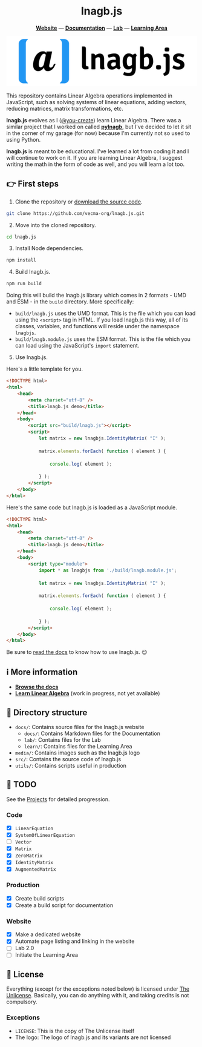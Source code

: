 <h1 align="center">lnagb.js</h1>

<p align="center">
    <a href="https://vecma-org.github.io/lnagb.js/"><b>Website</b></a>
    &mdash;
    <a href="https://vecma-org.github.io/lnagb.js/docs/"><b>Documentation</b></a>
    &mdash;
    <a href="https://vecma-org.github.io/lnagb.js/lab/"><b>Lab</b></a>
    &mdash;
    <a href="https://vecma-org.github.io/lnagb.js/learn/"><b>Learning Area</b></a>
</p>

![](media/wordmark/png/wordmark-pad.png)

This repository contains Linear Algebra operations implemented in JavaScript,
such as solving systems of linear equations, adding vectors, reducing matrices,
matrix transformations, etc.

**lnagb.js** evolves as I ([@you-create][gh yc]) learn Linear Algebra. There was
a similar project that I worked on called [**pylnagb**][gh pylnagb], but I've
decided to let it sit in the corner of my garage (for now) because I'm currently
not so used to using Python.

**lnagb.js** is meant to be educational. I've learned a lot from coding it and I
will continue to work on it. If you are learning Linear Algebra, I suggest
writing the math in the form of code as well, and you will learn a lot too.

[gh yc]: https://github.com/you-create
[gh pylnagb]: https://github.com/vecma-org/pylnagb

:point_right: First steps
-------------------------

1. Clone the repository or [download the source code][dl].

```bash
git clone https://github.com/vecma-org/lnagb.js.git
```

[dl]: https://github.com/vecma-org/lnagb.js/archive/master.zip

2. Move into the cloned repository.

```bash
cd lnagb.js
```

3. Install Node dependencies.

```bash
npm install
```

4. Build lnagb.js.

```bash
npm run build
```

Doing this will build the lnagb.js library which comes in 2 formats - UMD and
ESM - in the `build` directory. More specifically:

- `build/lnagb.js` uses the UMD format. This is the file which you can load
  using the `<script>` tag in HTML. If you load lnagb.js this way, all of its
  classes, variables, and functions will reside under the namespace `lnagbjs`.
- `build/lnagb.module.js` uses the ESM format. This is the file which you can
  load using the JavaScript's `import` statement.

5. Use lnagb.js.

Here's a little template for you.

```html
<!DOCTYPE html>
<html>
    <head>
        <meta charset="utf-8" />
        <title>lnagb.js demo</title>
    </head>
    <body>
        <script src="build/lnagb.js"></script>
        <script>
            let matrix = new lnagbjs.IdentityMatrix( "I" );

            matrix.elements.forEach( function ( element ) {

                console.log( element );

            } );
        </script>
    </body>
</html>
```

Here's the same code but lnagb.js is loaded as a JavaScript module.

```html
<!DOCTYPE html>
<html>
    <head>
        <meta charset="utf-8" />
        <title>lnagb.js demo</title>
    </head>
    <body>
        <script type="module">
            import * as lnagbjs from './build/lnagb.module.js';

            let matrix = new lnagbjs.IdentityMatrix( "I" );

            matrix.elements.forEach( function ( element ) {

                console.log( element );

            } );
        </script>
    </body>
</html>
```

Be sure to [read the docs][docs] to know how to use lnagb.js. :wink:

:information_source: More information
-------------------------------------

- [**Browse the docs**][docs]
- [**Learn Linear Algebra**][learn] (work in progress, not yet available)

[docs]: https://vecma-org.github.io/lnagb.js/docs/
[learn]: https://vecma-org.github.io/lnagb.js/learn/

:open_file_folder: Directory structure
--------------------------------------

- `docs/`: Contains source files for the lnagb.js website
    - `docs/`: Contains Markdown files for the Documentation
    - `lab/`: Contains files for the Lab
    - `learn/`: Contains files for the Learning Area
- `media/`: Contains images such as the lnagb.js logo
- `src/`: Contains the source code of lnagb.js
- `utils/`: Contains scripts useful in production

:pushpin: TODO
--------------

See the [Projects][gh projects] for detailed progression.

[gh projects]: https://github.com/vecma-org/lnagb.js/projects

### Code

- [x] `LinearEquation`
- [x] `SystemOfLinearEquation`
- [ ] `Vector`
- [x] `Matrix`
- [x] `ZeroMatrix`
- [x] `IdentityMatrix`
- [x] `AugmentedMatrix`

### Production

- [x] Create build scripts
- [x] Create a build script for documentation

### Website

- [x] Make a dedicated website
- [x] Automate page listing and linking in the website
- [ ] Lab 2.0
- [ ] Initiate the Learning Area

:page_with_curl: License
------------------------

Everything (except for the exceptions noted below) is licensed under
[The Unlicense](https://unlicense.org/). Basically, you can do
anything with it, and taking credits is not compulsory.

### Exceptions

- `LICENSE`: This is the copy of The Unlicense itself
- The logo: The logo of lnagb.js and its variants are not licensed
